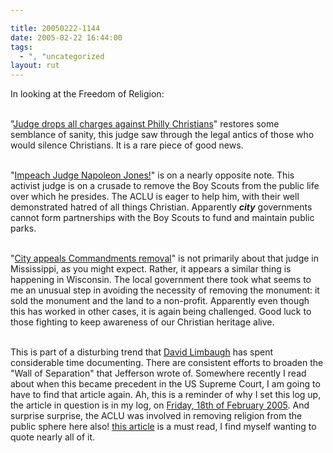 ```yaml
---

title: 20050222-1144
date: 2005-02-22 16:44:00
tags:
  - ", "uncategorized
layout: rut
---
```


In looking at the Freedom of Religion:<br  /><br  />

"<a href="http://wnd.com/news/article.asp?ARTICLE_ID=42905">Judge
drops all charges against Philly Christians</a>" restores some
semblance of sanity, this judge saw through the legal antics of
those who would silence Christians.  It is a rare piece of good
news.<br  /><br  />

"<a href="http://wnd.com/news/article.asp?ARTICLE_ID=38074">Impeach
Judge Napoleon Jones!</a>" is on a nearly opposite note.  This
activist judge is on a crusade to remove the Boy Scouts from the
public life over which he presides.  The ACLU is eager to help
him, with their well demonstrated hatred of all things Christian.
Apparently <em><strong>city</strong></em> governments cannot
form partnerships with the Boy Scouts to fund and maintain public
parks.<br  /><br  />

"<a href="http://wnd.com/news/article.asp?ARTICLE_ID=37109">City
appeals Commandments removal</a>" is not primarily about that
judge in Mississippi, as you might expect.  Rather, it appears a
similar thing is happening in Wisconsin.  The local government there
took what seems to me an unusual step in avoiding the necessity
of removing the monument: it sold the monument and the land to a
non-profit.  Apparently even though this has worked in other cases,
it is again being challenged.  Good luck to those fighting to keep
awareness of our Christian heritage alive.<br  /><br  />

This is part of a disturbing trend that <a href="http://www.davidlimbaugh.com/">David Limbaugh</a> has spent
considerable time documenting.  There are consistent efforts
to broaden the "Wall of Separation" that Jefferson wrote of.
Somewhere recently I read about when this became precedent in the US
Supreme Court, I am going to have to find that article again.  Ah,
this is a reminder of why I set this log up, the article in question
is in my log, on <a href="./view.php?date=20050218-1203">Friday,
18th of February 2005</a>.  And surprise surprise, the ACLU was
involved in removing religion from the public sphere here also!  <a href="http://www.catholicherald.com/articles/05articles/separation.htm">this
article</a> is a must read, I find myself wanting to quote nearly
all of it.


